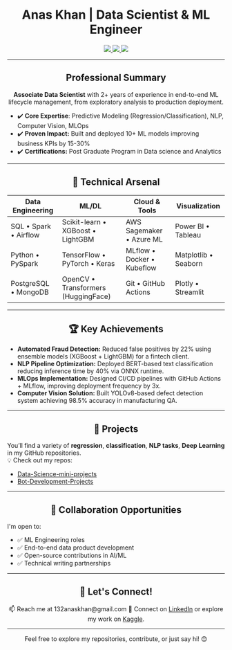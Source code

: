 <h1 align="center">Anas Khan | Data Scientist & ML Engineer</h1> <p align="center"> <a href="https://linkedin.com/in/mohammed-anas-khan-ab91531a4"> <img src="https://img.shields.io/badge/LinkedIn-0e76a8?style=for-the-badge&logo=linkedin&logoColor=white"> </a> <a href="https://www.kaggle.com/fiq423ubf"> <img src="https://img.shields.io/badge/Kaggle-20beff?style=for-the-badge&logo=kaggle&logoColor=white"> </a> <a href="mailto:132anaskhan@gmail.com"> <img src="https://img.shields.io/badge/Gmail-EA4335?style=for-the-badge&logo=gmail&logoColor=white"> </a> </p>

---


<h2 align="center">Professional Summary </h2>

<p align="Center"><strong>Associate Data Scientist</strong> with 2+ years of experience in end-to-end ML lifecycle management, from exploratory analysis to production deployment.</p>

- ✔️ **Core Expertise**: Predictive Modeling (Regression/Classification), NLP, Computer Vision, MLOps
- ✔️ **Proven Impact:** Built and deployed 10+ ML models improving business KPIs by 15-30%
- ✔️ **Certifications:** Post Graduate Program in Data science and Analytics

---


<h2 align="center">🔧 Technical Arsenal</h2>

| **Data Engineering**       | **ML/DL**                          | **Cloud & Tools**             | **Visualization**          |
|-----------------------------|-------------------------------------|--------------------------------|----------------------------|
| SQL • Spark • Airflow       | Scikit-learn • XGBoost • LightGBM  | AWS Sagemaker • Azure ML       | Power BI • Tableau         |
| Python • PySpark            | TensorFlow • PyTorch • Keras       | MLflow • Docker • Kubeflow     | Matplotlib • Seaborn       |
| PostgreSQL • MongoDB        | OpenCV • Transformers (HuggingFace)| Git • GitHub Actions           | Plotly • Streamlit         |

---

<h2 align="center">🏆 Key Achievements</h2>

- **Automated Fraud Detection:** Reduced false positives by 22% using ensemble models (XGBoost + LightGBM) for a fintech client.
- **NLP Pipeline Optimization:** Deployed BERT-based text classification reducing inference time by 40% via ONNX runtime.
- **MLOps Implementation:** Designed CI/CD pipelines with GitHub Actions + MLflow, improving deployment frequency by 3x.
- **Computer Vision Solution:** Built YOLOv8-based defect detection system achieving 98.5% accuracy in manufacturing QA.

---

<h2 align="center">📂 Projects</h2>

You’ll find a variety of **regression**, **classification**, **NLP tasks**, **Deep Learning** in my GitHub repositories.  
💡 Check out my repos:  
- [Data-Science-mini-projects](https://github.com/Makorg123/DataScience_Mini_Projects)  
- [Bot-Development-Projects](https://github.com/Makorg123/Bot-Development-Projects)  

---



<h2 align="center">🤝 Collaboration Opportunities</h2>
I'm open to:

- ✅ ML Engineering roles
- ✅ End-to-end data product development
- ✅ Open-source contributions in AI/ML
- ✅ Technical writing partnerships


--- 
<h2 align="center">💬 Let's Connect!</h2>

<p align="center">
📫 Reach me at 132anaskhan@gmail.com 
🔗 Connect on <a href="https://linkedin.com/in/mohammed-anas-khan-ab91531a4">LinkedIn</a> or explore my work on <a href="https://www.kaggle.com/fiq423ubf">Kaggle</a>.  
</p>

---

<p align="center">Feel free to explore my repositories, contribute, or just say hi! 😊</p>


